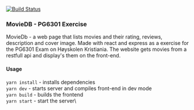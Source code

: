 [![Build Status](https://travis-ci.com/Kalmar99/Movie-db-site.svg?branch=master)](https://travis-ci.com/Kalmar99/Movie-db-site)

### MovieDB - PG6301 Exercise
MovieDb - a web page that lists movies and their rating, reviews, description and cover image. Made with react and express as a exercise for the PG6301 Exam on Høyskolen Kristiania.
The website gets movies from a restfull api and display's them on the front-end.

#### Usage
 `yarn install` - installs dependencies\
 `yarn dev` - starts server and compiles front-end in dev mode\
 `yarn build` - builds the frontend\
 `yarn start` - start the server\


